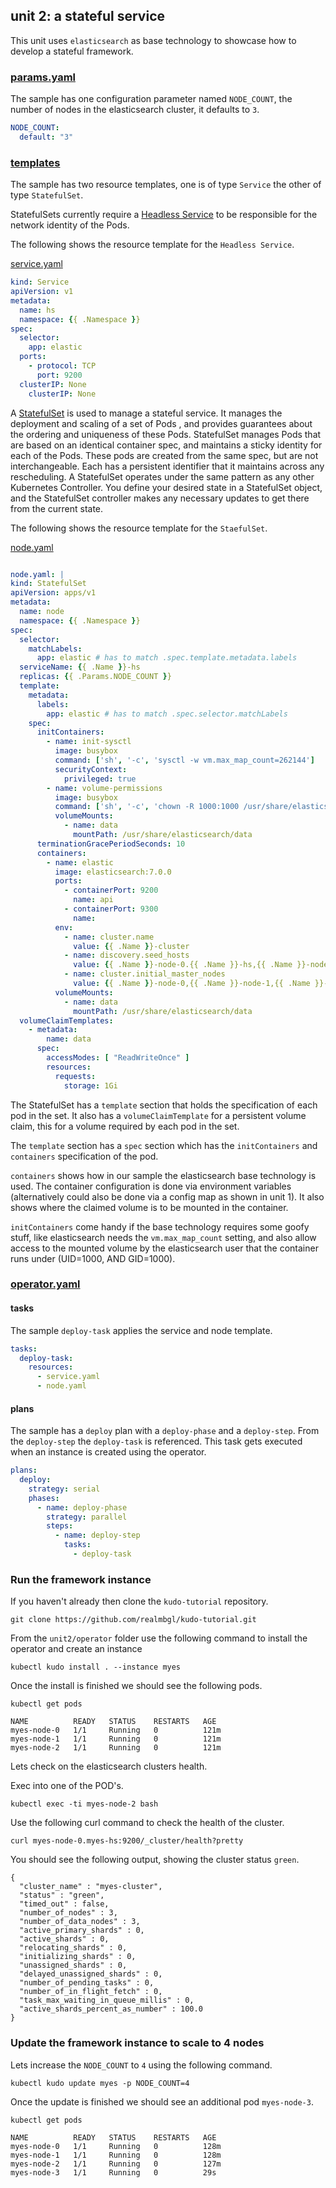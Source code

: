 ## unit 2: a stateful service

This unit uses `elasticsearch` as base technology to showcase how to develop a stateful framework.

### [params.yaml](operator/params.yaml)

The sample has one configuration parameter named `NODE_COUNT`, the number of nodes in the elasticsearch cluster, it defaults to `3`.

```yaml
NODE_COUNT:
  default: "3"
```

### [templates](operator/templates)

The sample has two resource templates, one is of type `Service` the other of type `StatefulSet`.

StatefulSets currently require a [Headless Service](https://kubernetes.io/docs/concepts/services-networking/service/#headless-services) to be responsible for the network identity of the Pods.

The following shows the resource template for the `Headless Service`.

[service.yaml](operator/service.yaml)
```yaml
kind: Service
apiVersion: v1
metadata:
  name: hs
  namespace: {{ .Namespace }}
spec:
  selector:
    app: elastic
  ports:
    - protocol: TCP
      port: 9200
  clusterIP: None
    clusterIP: None
```

A [StatefulSet](https://kubernetes.io/docs/concepts/workloads/controllers/statefulset/) is used to manage a stateful service. It manages the deployment and scaling of a set of Pods , and provides guarantees about the ordering and uniqueness of these Pods. StatefulSet manages Pods that are based on an identical container spec, and maintains a sticky identity for each of the Pods. These pods are created from the same spec, but are not interchangeable. Each has a persistent identifier that it maintains across any rescheduling. A StatefulSet operates under the same pattern as any other Kubernetes Controller. You define your desired state in a StatefulSet object, and the StatefulSet controller makes any necessary updates to get there from the current state.

The following shows the resource template for the `StaefulSet`.

[node.yaml](operator/node.yaml)
```yaml

node.yaml: |
kind: StatefulSet
apiVersion: apps/v1
metadata:
  name: node
  namespace: {{ .Namespace }}
spec:
  selector:
    matchLabels:
      app: elastic # has to match .spec.template.metadata.labels
  serviceName: {{ .Name }}-hs
  replicas: {{ .Params.NODE_COUNT }}
  template:
    metadata:
      labels:
        app: elastic # has to match .spec.selector.matchLabels
    spec:
      initContainers:
        - name: init-sysctl
          image: busybox
          command: ['sh', '-c', 'sysctl -w vm.max_map_count=262144']
          securityContext:
            privileged: true
        - name: volume-permissions
          image: busybox
          command: ['sh', '-c', 'chown -R 1000:1000 /usr/share/elasticsearch/data']
          volumeMounts:
            - name: data
              mountPath: /usr/share/elasticsearch/data
      terminationGracePeriodSeconds: 10
      containers:
        - name: elastic
          image: elasticsearch:7.0.0
          ports:
            - containerPort: 9200
              name: api
            - containerPort: 9300
              name:
          env:
            - name: cluster.name
              value: {{ .Name }}-cluster
            - name: discovery.seed_hosts
              value: {{ .Name }}-node-0.{{ .Name }}-hs,{{ .Name }}-node-1.{{ .Name }}-hs,{{ .Name }}-node-2.{{ .Name }}-hs
            - name: cluster.initial_master_nodes
              value: {{ .Name }}-node-0,{{ .Name }}-node-1,{{ .Name }}-node-2
          volumeMounts:
            - name: data
              mountPath: /usr/share/elasticsearch/data
  volumeClaimTemplates:
    - metadata:
        name: data
      spec:
        accessModes: [ "ReadWriteOnce" ]
        resources:
          requests:
            storage: 1Gi
```

The StatefulSet has a `template` section that holds the specification of each pod in the set. It also has a `volumeClaimTemplate` for a persistent volume claim, this for a volume required by each pod in the set.

The `template` section has a `spec` section which has the `initContainers` and `containers` specification of the pod.

`containers` shows how in our sample the elasticsearch base technology is used. The container configuration is done via environment variables (alternatively could also be done via a config map as shown in unit 1). It also shows where the claimed volume is to be mounted in the container.

`initContainers` come handy if the base technology requires some goofy stuff, like elasticsearch needs the `vm.max_map_count` setting, and also allow access to the mounted volume by the elasticsearch user that the container runs under (UID=1000, AND GID=1000).

### [operator.yaml](operator/operator.yaml)

#### tasks

The sample `deploy-task` applies the service and node template.

```yaml
tasks:
  deploy-task:
    resources:
      - service.yaml
      - node.yaml
```

#### plans

The sample has a `deploy` plan with a `deploy-phase` and a `deploy-step`. From the `deploy-step` the `deploy-task` is referenced. This task gets executed when an instance is created using the operator.

```yaml
plans:
  deploy:
    strategy: serial
    phases:
      - name: deploy-phase
        strategy: parallel
        steps:
          - name: deploy-step
            tasks:
              - deploy-task
```


### Run the framework instance

If you haven't already then clone the `kudo-tutorial` repository.

```
git clone https://github.com/realmbgl/kudo-tutorial.git
```

From the `unit2/operator` folder use the following command to install the operator and create an instance

```
kubectl kudo install . --instance myes
```

Once the install is finished we should see the following pods.
```
kubectl get pods

NAME          READY   STATUS    RESTARTS   AGE
myes-node-0   1/1     Running   0          121m
myes-node-1   1/1     Running   0          121m
myes-node-2   1/1     Running   0          121m
```

Lets check on the elasticsearch clusters health.

Exec into one of the POD's.

```
kubectl exec -ti myes-node-2 bash
```

Use the following curl command to check the health of the cluster.

```
curl myes-node-0.myes-hs:9200/_cluster/health?pretty
```

You should see the following output, showing the cluster status `green`.

```
{
  "cluster_name" : "myes-cluster",
  "status" : "green",
  "timed_out" : false,
  "number_of_nodes" : 3,
  "number_of_data_nodes" : 3,
  "active_primary_shards" : 0,
  "active_shards" : 0,
  "relocating_shards" : 0,
  "initializing_shards" : 0,
  "unassigned_shards" : 0,
  "delayed_unassigned_shards" : 0,
  "number_of_pending_tasks" : 0,
  "number_of_in_flight_fetch" : 0,
  "task_max_waiting_in_queue_millis" : 0,
  "active_shards_percent_as_number" : 100.0
}
```


### Update the framework instance to scale to 4 nodes

Lets increase the `NODE_COUNT` to `4` using the following command.

```
kubectl kudo update myes -p NODE_COUNT=4
```

Once the update is finished we should see an additional pod `myes-node-3`.

```
kubectl get pods

NAME          READY   STATUS    RESTARTS   AGE
myes-node-0   1/1     Running   0          128m
myes-node-1   1/1     Running   0          128m
myes-node-2   1/1     Running   0          127m
myes-node-3   1/1     Running   0          29s
```
